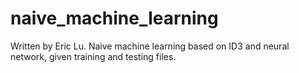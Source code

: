 # naive_machine_learning
Written by Eric Lu. Naive machine learning based on ID3 and neural network, given training and testing files.
